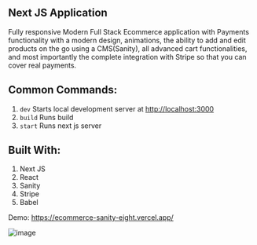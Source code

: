 ## Next JS Application

Fully responsive Modern Full Stack Ecommerce application with Payments functionality with a modern design, animations, the ability to add and edit products on the go using a CMS(Sanity), all advanced cart functionalities, and most importantly the complete integration with Stripe so that you can cover real payments.

## Common Commands:

1. `dev` Starts local development server at [http://localhost:3000](http://localhost:3000)
2. `build` Runs build
3. `start` Runs next js server

## Built With: 

1. Next JS
2. React
3. Sanity
4. Stripe
5. Babel

Demo: https://ecommerce-sanity-eight.vercel.app/

![image](https://i.ibb.co/JyNHjdj/ecommerce.png)

